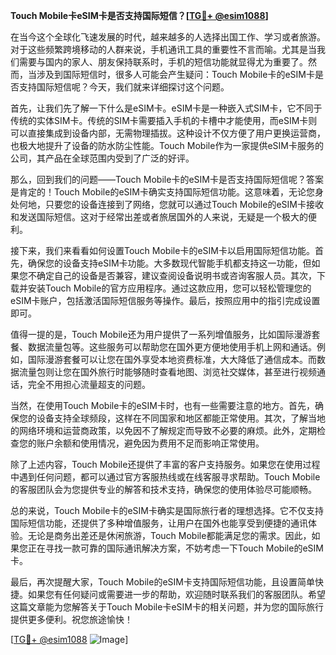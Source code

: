 **Touch Mobile卡eSIM卡是否支持国际短信？[[TG💪+ @esim1088](https://t.me/s/esim1088)]**

在当今这个全球化飞速发展的时代，越来越多的人选择出国工作、学习或者旅游。对于这些频繁跨境移动的人群来说，手机通讯工具的重要性不言而喻。尤其是当我们需要与国内的家人、朋友保持联系时，手机的短信功能就显得尤为重要了。然而，当涉及到国际短信时，很多人可能会产生疑问：Touch Mobile卡的eSIM卡是否支持国际短信呢？今天，我们就来详细探讨这个问题。

首先，让我们先了解一下什么是eSIM卡。eSIM卡是一种嵌入式SIM卡，它不同于传统的实体SIM卡。传统的SIM卡需要插入手机的卡槽中才能使用，而eSIM卡则可以直接集成到设备内部，无需物理插拔。这种设计不仅方便了用户更换运营商，也极大地提升了设备的防水防尘性能。Touch Mobile作为一家提供eSIM卡服务的公司，其产品在全球范围内受到了广泛的好评。

那么，回到我们的问题——Touch Mobile卡的eSIM卡是否支持国际短信呢？答案是肯定的！Touch Mobile的eSIM卡确实支持国际短信功能。这意味着，无论您身处何地，只要您的设备连接到了网络，您就可以通过Touch Mobile的eSIM卡接收和发送国际短信。这对于经常出差或者旅居国外的人来说，无疑是一个极大的便利。

接下来，我们来看看如何设置Touch Mobile卡的eSIM卡以启用国际短信功能。首先，确保您的设备支持eSIM卡功能。大多数现代智能手机都支持这一功能，但如果您不确定自己的设备是否兼容，建议查阅设备说明书或咨询客服人员。其次，下载并安装Touch Mobile的官方应用程序。通过这款应用，您可以轻松管理您的eSIM卡账户，包括激活国际短信服务等操作。最后，按照应用中的指引完成设置即可。

值得一提的是，Touch Mobile还为用户提供了一系列增值服务，比如国际漫游套餐、数据流量包等。这些服务可以帮助您在国外更方便地使用手机上网和通话。例如，国际漫游套餐可以让您在国外享受本地资费标准，大大降低了通信成本。而数据流量包则让您在国外旅行时能够随时查看地图、浏览社交媒体，甚至进行视频通话，完全不用担心流量超支的问题。

当然，在使用Touch Mobile卡的eSIM卡时，也有一些需要注意的地方。首先，确保您的设备支持全球频段，这样在不同国家和地区都能正常使用。其次，了解当地的网络环境和运营商政策，以免因不了解规定而导致不必要的麻烦。此外，定期检查您的账户余额和使用情况，避免因为费用不足而影响正常使用。

除了上述内容，Touch Mobile还提供了丰富的客户支持服务。如果您在使用过程中遇到任何问题，都可以通过官方客服热线或在线客服寻求帮助。Touch Mobile的客服团队会为您提供专业的解答和技术支持，确保您的使用体验尽可能顺畅。

总的来说，Touch Mobile卡的eSIM卡确实是国际旅行者的理想选择。它不仅支持国际短信功能，还提供了多种增值服务，让用户在国外也能享受到便捷的通讯体验。无论是商务出差还是休闲旅游，Touch Mobile都能满足您的需求。因此，如果您正在寻找一款可靠的国际通讯解决方案，不妨考虑一下Touch Mobile的eSIM卡。

最后，再次提醒大家，Touch Mobile的eSIM卡支持国际短信功能，且设置简单快捷。如果您有任何疑问或需要进一步的帮助，欢迎随时联系我们的客服团队。希望这篇文章能为您解答关于Touch Mobile卡eSIM卡的相关问题，并为您的国际旅行提供更多便利。祝您旅途愉快！

[[TG💪+ @esim1088](https://t.me/s/esim1088) ![Image](https://i.postimg.cc/4NQfJmqS/Snipaste-2025-05-13-00-14-12.png)]